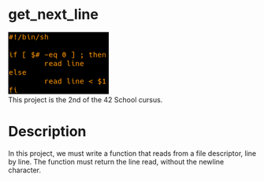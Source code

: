 # get_next_line
![Project illustration](./illustration.png "What else ?")<br>
This project is the 2nd of the 42 School cursus.

# Description
In this project, we must write a function that reads from a file descriptor, line by line.
The function must return the line read, without the newline character.
